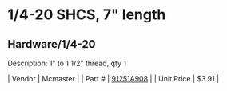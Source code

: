 # 1/4-20 SHCS, 7" length
## Hardware/1/4-20
Description: 	1" to 1 1/2" thread, qty 1 

| Vendor | Mcmaster | 
| Part # | [91251A908](http://www.mcmaster.com/) | 
| Unit Price | $3.91 | 
